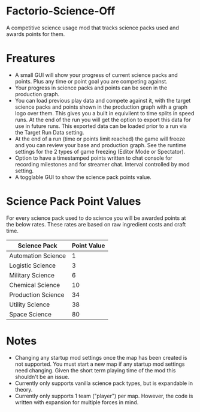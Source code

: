# Factorio-Science-Off

A competitive science usage mod that tracks science packs used and awards points for them.

Freatures
============

- A small GUI will show your progress of current science packs and points. Plus any time or point goal you are competing against.
- Your progress in science packs and points can be seen in the production graph.
- You can load previous play data and compete against it, with the target science packs and points shown in the production graph with a graph logo over them. This gives you a built in equivilent to time splits in speed runs. At the end of the run you will get the option to export this data for use in future runs. This exported data can be loaded prior to a run via the Target Run Data setting.
- At the end of a run (time or points limit reached) the game will freeze and you can review your base and production graph. See the runtime settings for the 2 types of game freezing (Editor Mode or Spectator).
- Option to have a timestamped points written to chat console for recording milestones and for streamer chat. Interval controlled by mod setting.
- A togglable GUI to show the science pack points value.

Science Pack Point Values
=================

For every science pack used to do science you will be awarded points at the below rates. These rates are based on raw ingredient costs and craft time.

Science Pack | Point Value
------------ | -------------
Automation Science | 1
Logistic Science | 3
Military Science | 6
Chemical Science | 10
Production Science | 34
Utility Science | 38
Space Science | 80

Notes
===========

- Changing any startup mod settings once the map has been created is not supported. You must start a new map if any startup mod settings need changing. Given the short term playing time of the mod this shouldn't be an issue.
- Currently only supports vanilla science pack types, but is expandable in theory.
- Currently only supports 1 team ("player") per map. However, the code is written with expansion for multiple forces in mind.
